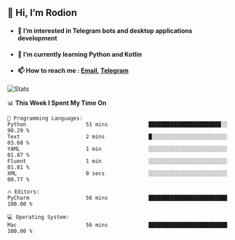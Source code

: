 ## 👋 Hi, I’m Rodion
- #### 👀 I’m interested in Telegram bots and desktop applications development
- #### 🌱 I’m currently learning Python and Kotlin
- #### 📫 How to reach me : [Email](mailto:me@lavn.ml), [Telegram](https://t.me/rodion_gudz)

![Stats](https://github-readme-stats.vercel.app/api?username=rodion-gudz&show_icons=true&theme=github_dark&hide_border=true&hide=issues&count_private=true&layout=compact)


<!--START_SECTION:waka-->
📊 **This Week I Spent My Time On** 

```text
💬 Programming Languages: 
Python                   51 mins             ███████████████████████░░   90.29 % 
Text                     2 mins              █░░░░░░░░░░░░░░░░░░░░░░░░   03.68 % 
YAML                     1 min               ░░░░░░░░░░░░░░░░░░░░░░░░░   01.87 % 
Fluent                   1 min               ░░░░░░░░░░░░░░░░░░░░░░░░░   01.81 % 
XML                      0 secs              ░░░░░░░░░░░░░░░░░░░░░░░░░   00.77 % 

🔥 Editors: 
PyCharm                  56 mins             █████████████████████████   100.00 % 

💻 Operating System: 
Mac                      56 mins             █████████████████████████   100.00 % 
```


<!--END_SECTION:waka-->
